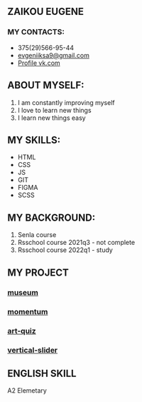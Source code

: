 ## ZAIKOU EUGENE

### MY CONTACTS: 
 * 375(29)566-95-44
 * evgeniiksa9@gmail.com
 * [Profile vk.com](https://vk.com/skailat)

 ## ABOUT MYSELF:

  1. I am constantly improving myself
  2. I love to learn new things
  3. I learn new things easy
  
## MY SKILLS:

  * HTML
  * CSS
  * JS
  * GIT
  * FIGMA
  * SCSS

## MY BACKGROUND:

  1. Senla course 
  2. Rsschool course 2021q3 - not complete
  3. Rsschool course 2022q1 - study

## MY PROJECT  
  
  ### [museum](https://zaikovevgeni-museum-dom-rsschool.netlify.app/)
  ### [momentum](https://momentum-rsschool.netlify.app/)
  ### [art-quiz](https://art-quiz-task-end-but-dont-save-result-localstorage.netlify.app/)
  ### [vertical-slider](https://loving-meninsky-42e436.netlify.app/)

## ENGLISH SKILL
  A2 Elemetary